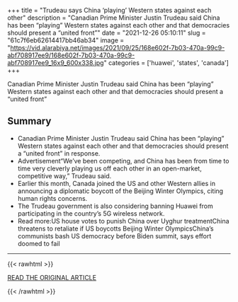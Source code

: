 +++
title = "Trudeau says China ‘playing’ Western states against each other"
description = "Canadian Prime Minister Justin Trudeau said China has been “playing” Western states against each other and that democracies should present a “united front”"
date = "2021-12-26 05:10:11"
slug = "61c7f6eb62614417bb46ab34"
image = "https://vid.alarabiya.net/images/2021/09/25/168e602f-7b03-470a-99c9-abf708917ee9/168e602f-7b03-470a-99c9-abf708917ee9_16x9_600x338.jpg"
categories = ['huawei', 'states', 'canada']
+++

Canadian Prime Minister Justin Trudeau said China has been “playing” Western states against each other and that democracies should present a “united front”

## Summary

- Canadian Prime Minister Justin Trudeau said China has been “playing” Western states against each other and that democracies should present a “united front” in response.
- Advertisement“We’ve been competing, and China has been from time to time very cleverly playing us off each other in an open-market, competitive way,” Trudeau said.
- Earlier this month, Canada joined the US and other Western allies in announcing a diplomatic boycott of the Beijing Winter Olympics, citing human rights concerns.
- The Trudeau government is also considering banning Huawei from participating in the country’s 5G wireless network.
- Read more:US house votes to punish China over Uyghur treatmentChina threatens to retaliate if US boycotts Beijing Winter OlympicsChina’s communists bash US democracy before Biden summit, says effort doomed to fail

---

{{< rawhtml >}}
  <p class="article-category">
    <a target="_blank" href="https://english.alarabiya.net/News/world/2021/12/26/Trudeau-says-China-playing-Western-states-against-each-other">READ THE ORIGINAL ARTICLE</a>
  </p>
{{< /rawhtml >}}
